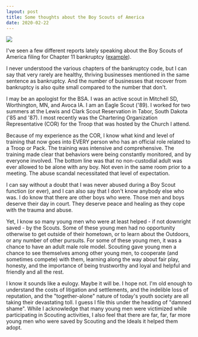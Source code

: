 ```yaml
---
layout: post
title: Some thoughts about the Boy Scouts of America
date: 2020-02-22
---
```


<img src="{{site.baseurl}}/images/NR-BSA.jpeg">

I've seen a few different reports lately speaking about the Boy Scouts of America filing for Chapter 11 bankruptcy (<a href="https://blog.scoutingmagazine.org/2020/02/18/the-boy-scouts-of-america-files-for-chapter-11-bankruptcy-heres-what-that-means-for-you/">example</a>).

I never understood the various chapters of the bankruptcy code, but I can say that very rarely are healthy, thriving businesses mentioned in the same sentence as bankruptcy. And the number of businesses that recover from bankruptcy is also quite small compared to the number that don't.

I may be an apologist for the BSA. I was an active scout in Mitchell SD, Worthington, MN, and Avoca IA. I am an Eagle Scout ('89). I worked for two summers at the Lewis and Clark Scout Reservation in Tabor, South Dakota ('85 and '87). I most recently was the Chartering Organization Representative (COR) for the Troop that was hosted by the Church I attend.

Because of my experience as the COR, I know what kind and level of training that now goes into EVERY person who has an official role related to a Troop or Pack. The training was intensive and comprehensive. The training made clear that behaviors were being constantly monitored, and by everyone involved. The bottom line was that no non-custodial adult was ever allowed to be alone with any boy. Not even in the same room prior to a meeting. The abuse scandal necessitated that level of expectation.

I can say without a doubt that I was never abused during a Boy Scout function (or ever), and I can also say that I don't know anybody else who was. I do know that there are other boys who were. Those men and boys deserve their day in court. They deserve peace and healing as they cope with the trauma and abuse.

Yet, I know so many young men who were at least helped - if not downright saved - by the Scouts. Some of these young men had no opportunity otherwise to get outside of their hometown, or to learn about the Outdoors, or any number of other pursuits. For some of these young men, it was a chance to have an adult male role model. Scouting gave young men a chance to see themselves among other young men, to cooperate (and sometimes compete) with them, learning along the way about fair play, honesty, and the importance of being trustworthy and loyal and helpful and friendly and all the rest.

I know it sounds like a eulogy. Maybe it will be. I hope not. I'm old enough to understand the costs of litigation and settlements, and the indelible loss of reputation, and the "together-alone" nature of today's youth society are all taking their devastating toll. I guess I file this under the heading of "damned shame". While I acknowledge that many young men were victimized while participating in Scouting activities, I also feel that there are far, far, far more young men who were saved by Scouting and the Ideals it helped them adopt.
